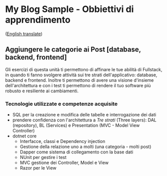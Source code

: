 # My Blog Sample - Obbiettivi di apprendimento  
([English translate](PostCategories.md))  

## Aggiungere le categorie ai Post [database, backend, frontend]

Gli esercizi di questa unità ti permettono di affinare le tue abilità di Fullstack, in quando ti fanno svolgere attività sui tre strati dell'applicativo: database, backend e frontend. Inoltre ti permettono di avere una visione d'insieme dell'architettura e con i test ti permettono di rendere il tuo software più robusto e resiliente ai cambiamenti.  

### Tecnologie utilizzate e competenze acquisite  
- SQL per la creazione e modifica delle tabelle e interrogazione dei dati  
- prendere confidenza con l'architettura a *Tre strati* (Three layers): DAL (repository), BL (Services) e Presentation (MVC - Model View Controller)  
- dotnet core  
    - Interfacce, classi e Dependency injection  
    - Gestione della relazione uno a molti (una categoria - molti post)  
    - Dapper come sistema di collegamento con la base dati  
    - NUnit per gestire i test  
    - MVC gestione dei Controller, Model e View  
    - Razor per le View  


